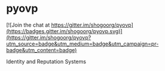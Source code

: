 # pyovp

[![Join the chat at https://gitter.im/shogoorg/pyovp](https://badges.gitter.im/shogoorg/pyovp.svg)](https://gitter.im/shogoorg/pyovp?utm_source=badge&utm_medium=badge&utm_campaign=pr-badge&utm_content=badge)

Identity and Reputation Systems

